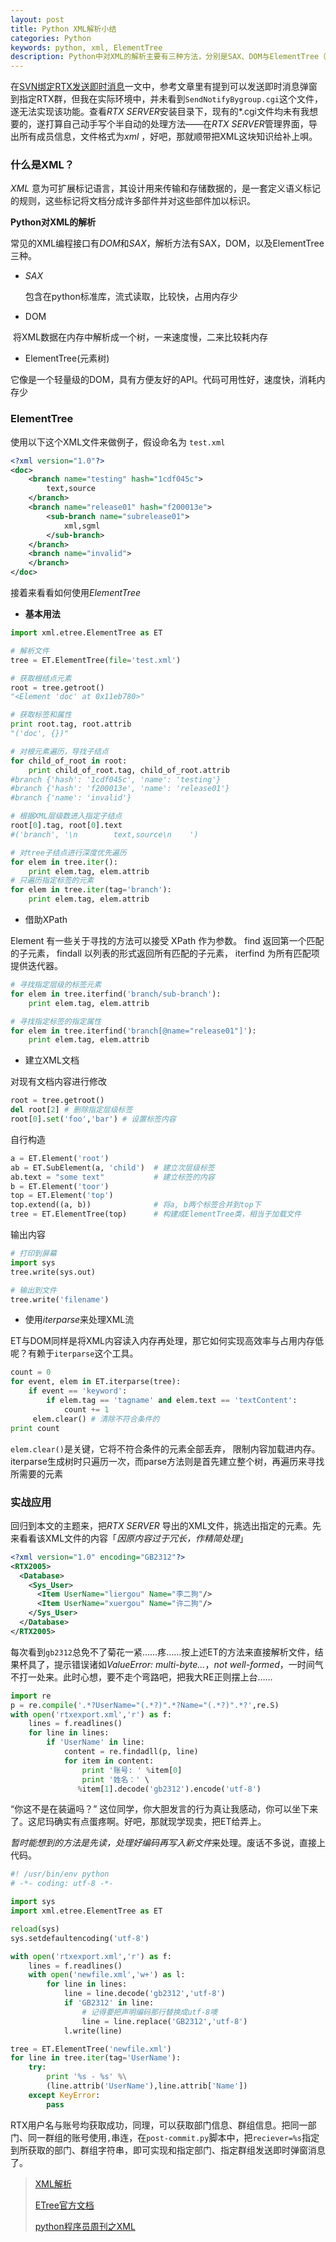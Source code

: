 ```yaml
---
layout: post
title: Python XML解析小结
categories: Python
keywords: python, xml, ElementTree
description: Python中对XML的解析主要有三种方法，分别是SAX、DOM与ElementTree（元素树），最后这种方式较优。
---
```


在[SVN绑定RTX发送即时消息](http://zshmobi.com/2016/07/14/RTX-And-SVN.html)一文中，参考文章里有提到可以发送即时消息弹窗到指定RTX群，但我在实际环境中，并未看到`SendNotifyBygroup.cgi`这个文件，遂无法实现该功能。查看*RTX SERVER*安装目录下，现有的\*.cgi文件均未有我想要的，遂打算自己动手写个半自动的处理方法——在*RTX SERVER*管理界面，导出所有成员信息，文件格式为*xml* ，好吧，那就顺带把XML这块知识给补上唄。

<!-- more -->

### 什么是XML？

*XML* 意为可扩展标记语言，其设计用来传输和存储数据的，是一套定义语义标记的规则，这些标记将文档分成许多部件并对这些部件加以标识。

**Python对XML的解析**

常见的XML编程接口有*DOM*和*SAX*，解析方法有SAX，DOM，以及ElementTree三种。

- *SAX*

  包含在python标准库，流式读取，比较快，占用内存少

- DOM

​      将XML数据在内存中解析成一个树，一来速度慢，二来比较耗内存

- ElementTree(元素树)

​      它像是一个轻量级的DOM，具有方便友好的API。代码可用性好，速度快，消耗内存少

### ElementTree

使用以下这个XML文件来做例子，假设命名为 `test.xml`

```xml
<?xml version="1.0"?>
<doc>
    <branch name="testing" hash="1cdf045c">
        text,source
    </branch>
    <branch name="release01" hash="f200013e">
        <sub-branch name="subrelease01">
            xml,sgml
        </sub-branch>
    </branch>
    <branch name="invalid">
    </branch>
</doc>
```

接着来看看如何使用*ElementTree*

- **基本用法**

```python
import xml.etree.ElementTree as ET

# 解析文件
tree = ET.ElementTree(file='test.xml')  

# 获取根结点元素
root = tree.getroot()  
"<Element 'doc' at 0x11eb780>"

# 获取标签和属性
print root.tag, root.attrib 
"('doc', {})"

# 对根元素遍历，导找子结点
for child_of_root in root:  
    print child_of_root.tag, child_of_root.attrib 
#branch {'hash': '1cdf045c', 'name': 'testing'}
#branch {'hash': 'f200013e', 'name': 'release01'}
#branch {'name': 'invalid'}

# 根据XML层级数进入指定子结点
root[0].tag, root[0].text 
#('branch', '\n        text,source\n    ')

# 对tree子结点进行深度优先遍历
for elem in tree.iter():
    print elem.tag, elem.attrib
# 只遍历指定标签的元素
for elem in tree.iter(tag='branch'):
    print elem.tag, elem.attrib
```

- 借助XPath

Element 有一些关于寻找的方法可以接受 XPath 作为参数。 find 返回第一个匹配的子元素， findall 以列表的形式返回所有匹配的子元素， iterfind 为所有匹配项提供迭代器。

```python
# 寻找指定层级的标签元素
for elem in tree.iterfind('branch/sub-branch'):
    print elem.tag, elem.attrib

# 寻找指定标签的指定属性
for elem in tree.iterfind('branch[@name="release01"]'):
    print elem.tag, elem.attrib
```

- 建立XML文档

对现有文档内容进行修改

```python
root = tree.getroot()
del root[2] # 删除指定层级标签
root[0].set('foo','bar') # 设置标签内容
```

自行构造

```python
a = ET.Element('root')
ab = ET.SubElement(a, 'child')  # 建立次层级标签
ab.text = "some text"           # 建立标签的内容
b = ET.Element('toor')
top = ET.Element('top')
top.extend((a, b))              # 将a, b两个标签合并到top下
tree = ET.ElementTree(top)      # 构建成ElementTree类，相当于加载文件
```

输出内容

```python
# 打印到屏幕
import sys
tree.write(sys.out)

# 输出到文件
tree.write('filename')
```

- 使用*iterparse*来处理XML流

ET与DOM同样是将XML内容读入内存再处理，那它如何实现高效率与占用内存低呢？有赖于`iterparse`这个工具。

```python
count = 0
for event, elem in ET.iterparse(tree):
    if event == 'keyword':
        if elem.tag == 'tagname' and elem.text == 'textContent':
            count += 1
     elem.clear() # 清除不符合条件的
print count
```

`elem.clear()`是关键，它将不符合条件的元素全部丢弃， 限制内容加载进内存。iterparse生成树时只遍历一次，而parse方法则是首先建立整个树，再遍历来寻找所需要的元素

### 实战应用

回归到本文的主题来，把*RTX SERVER* 导出的XML文件，挑选出指定的元素。先来看看该XML文件的内容「*因原内容过于冗长，作精简处理*」

```xml
<?xml version="1.0" encoding="GB2312"?>
<RTX2005>
  <Database>
    <Sys_User>
      <Item UserName="liergou" Name="李二狗"/>
      <Item UserName="xuergou" Name="许二狗"/>
    </Sys_User>
  </Database>
</RTX2005>
```

每次看到`gb2312`总免不了菊花一紧……疼……按上述ET的方法来直接解析文件，结果杯具了，提示错误诸如*ValueError: multi-byte…*，*not well-formed*，一时间气不打一处来。此时心想，要不走个弯路吧，把我大RE正则摆上台……

```python
import re
p = re.compile('.*?UserName="(.*?)".*?Name="(.*?)".*?',re.S)
with open('rtxexport.xml','r') as f:
    lines = f.readlines()
    for line in lines:
        if 'UserName' in line:
            content = re.findadll(p, line)
            for item in content:
                print '账号: ' %item[0]
                print '姓名：' \
               %item[1].decode('gb2312').encode('utf-8')
```

“你这不是在装逼吗？” 这位同学，你大胆发言的行为真让我感动，你可以坐下来了。这尼玛确实有点蛋疼啊。好吧，那就现学现卖，把ET给弄上。

*暂时能想到的方法是先读，处理好编码再写入新文件*来处理。废话不多说，直接上代码。

```python
#! /usr/bin/env python
# -*- coding: utf-8 -*-

import sys                                                                      
import xml.etree.ElementTree as ET

reload(sys)
sys.setdefaultencoding('utf-8')

with open('rtxexport.xml','r') as f:
    lines = f.readlines()
    with open('newfile.xml','w+') as l:
        for line in lines:
            line = line.decode('gb2312','utf-8')
            if 'GB2312' in line:
                # 记得要把声明编码那行替换成utf-8噢
                line = line.replace('GB2312','utf-8')
            l.write(line)

tree = ET.ElementTree('newfile.xml')
for line in tree.iter(tag='UserName'):
    try:
        print '%s - %s' %\
        (line.attrib('UserName'),line.attrib['Name'])
    except KeyError:
        pass
```

RTX用户名与账号均获取成功，同理，可以获取部门信息、群组信息。把同一部门、同一群组的账号使用`,`串连，在`post-commit.py`脚本中，把`reciever=%s`指定到所获取的部门、群组字符串，即可实现和指定部门、指定群组发送即时弹窗消息了。

> [XML解析](http://www.ziqiangxuetang.com/python/python-xml.html)
>
> [ETree官方文档](https://docs.python.org/2/library/xml.etree.elementtree.html)
>
> [python程序员周刊之XML](http://pycoders-weekly-chinese.readthedocs.io/en/latest/issue6/processing-xml-in-python-with-element-tree.html)

